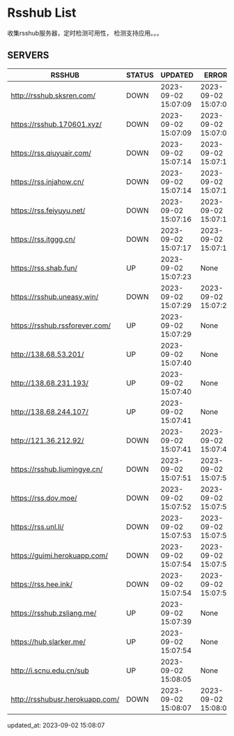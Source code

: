 # Rsshub List

收集rsshub服务器，定时检测可用性， 检测支持应用。。。


## SERVERS

|  RSSHUB   | STATUS  | UPDATED  | ERROR  | TWITTER |  
|  ----  | ----  | ----  | ----  | ---- |  
| http://rsshub.sksren.com/ | DOWN | 2023-09-02 15:07:09 | 2023-09-02 15:07:09 |  
| https://rsshub.170601.xyz/ | DOWN | 2023-09-02 15:07:09 | 2023-09-02 15:07:09 |  
| https://rss.qiuyuair.com/ | DOWN | 2023-09-02 15:07:14 | 2023-09-02 15:07:14 |  
| https://rss.injahow.cn/ | DOWN | 2023-09-02 15:07:14 | 2023-09-02 15:07:14 |  
| https://rss.feiyuyu.net/ | DOWN | 2023-09-02 15:07:16 | 2023-09-02 15:07:16 |  
| https://rss.itggg.cn/ | DOWN | 2023-09-02 15:07:17 | 2023-09-02 15:07:17 |  
| https://rss.shab.fun/ | UP | 2023-09-02 15:07:23 | None ||  
| https://rsshub.uneasy.win/ | DOWN | 2023-09-02 15:07:29 | 2023-09-02 15:07:29 |  
| https://rsshub.rssforever.com/ | UP | 2023-09-02 15:07:29 | None ||  
| http://138.68.53.201/ | UP | 2023-09-02 15:07:40 | None ||  
| http://138.68.231.193/ | UP | 2023-09-02 15:07:40 | None ||  
| http://138.68.244.107/ | UP | 2023-09-02 15:07:41 | None ||  
| http://121.36.212.92/ | DOWN | 2023-09-02 15:07:41 | 2023-09-02 15:07:41 |  
| https://rsshub.liumingye.cn/ | DOWN | 2023-09-02 15:07:51 | 2023-09-02 15:07:51 |  
| https://rss.dov.moe/ | DOWN | 2023-09-02 15:07:52 | 2023-09-02 15:07:52 |  
| https://rss.unl.li/ | DOWN | 2023-09-02 15:07:53 | 2023-09-02 15:07:53 |  
| https://guimi.herokuapp.com/ | DOWN | 2023-09-02 15:07:54 | 2023-09-02 15:07:54 |  
| https://rss.hee.ink/ | DOWN | 2023-09-02 15:07:54 | 2023-09-02 15:07:54 |  
| https://rsshub.zsliang.me/ | UP | 2023-09-02 15:07:39 | None |OK|  
| https://hub.slarker.me/ | UP | 2023-09-02 15:07:54 | None ||  
| http://i.scnu.edu.cn/sub | UP | 2023-09-02 15:08:05 | None ||  
| http://rsshubusr.herokuapp.com/ | DOWN | 2023-09-02 15:08:07 | 2023-09-02 15:08:07 |  
  

updated_at: 2023-09-02 15:08:07  
